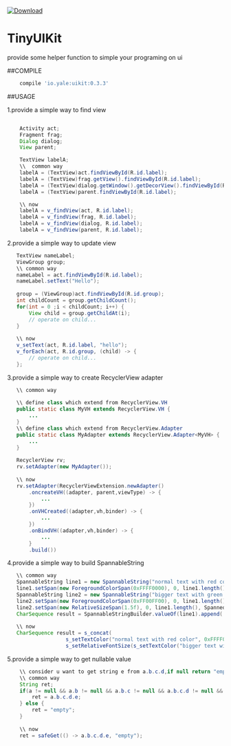  [ ![Download](https://api.bintray.com/packages/yalezheng/maven/TinyUIKit/images/download.svg) ](https://bintray.com/yalezheng/maven/TinyUIKit/_latestVersion)

# TinyUIKit
provide some helper function to simple your programing on ui

##COMPILE
```gradle
    compile 'io.yale:uikit:0.3.3'
```

##USAGE

1.provide a simple way to find view
```java

    Activity act;
    Fragment frag;
    Dialog dialog;
    View parent;

    TextView labelA;
    \\  common way
    labelA = (TextView)act.findViewById(R.id.label);
    labelA = (TextView)frag.getView().findViewById(R.id.label);
    labelA = (TextView)dialog.getWindow().getDecorView().findViewById(R.id.label);
    labelA = (TextView)parent.findViewById(R.id.label);

    \\ now
    labelA = v_findView(act, R.id.label);
    labelA = v_findView(frag, R.id.label);
    labelA = v_findView(dialog, R.id.label);
    labelA = v_findView(parent, R.id.label);
```

2.provide a simple way to update view
 ```java
    TextView nameLabel;
    ViewGroup group;
    \\ common way 
    nameLabel = act.findViewById(R.id.label);
    nameLabel.setText("Hello");
    
    group = (ViewGroup)act.findViewById(R.id.group);
    int childCount = group.getChildCount();
    for(int = 0 ;i < childCount; i++) {
        View child = group.getChildAt(i);
        // operate on child...
    }
    
    \\ now
    v_setText(act, R.id.label, "hello");
    v_forEach(act, R.id.group, (child) -> {
        // operate on child...
    };
 ```
 
 3.provide a simple way to create RecyclerView adapter
 ```java
    \\ common way
    
    \\ define class which extend from RecyclerView.VH
    public static class MyVH extends RecyclerView.VH {
        ...
    }
    \\ define class which extend from RecyclerView.Adapter
    public static class MyAdapter extends RecyclerView.Adapter<MyVH> {
        ...
    }
    
    RecyclerView rv;
    rv.setAdapter(new MyAdapter());
    
    \\ now
    rv.setAdapter(RecyclerViewExtension.newAdapter()
        .oncreateVH((adapter, parent,viewType) -> {
            ...
        })
        .onVHCreated((adapter,vh,binder) -> {
            ...
        })
        .onBindVH((adapter,vh,binder) -> {
            ...
        }
        .build())
 ```
 
 4.provide a simple way to build SpannableString
 ```java
    \\ common way
    SpannableString line1 = new SpannableString("normal text with red color");
    line1.setSpan(new ForegroundColorSpan(0xFFFF0000), 0, line1.length(), Spanned.SPAN_EXCLUSIVE_EXCLUSIVE);
    SpannableString line2 = new SpannableString("bigger text with green color");
    line2.setSpan(new ForegroundColorSpan(0xFF00FF00), 0, line1.length(), Spanned.SPAN_EXCLUSIVE_EXCLUSIVE);
    line2.setSpan(new RelativeSizeSpan(1.5f), 0, line1.length(), Spanned.SPAN_EXCLUSIVE_EXCLUSIVE);
    CharSequence result = SpannableStringBuilder.valueOf(line1).append('\n').append(line1);
    
    \\ now
    CharSequence result = s_concat(
                    s_setTextColor("normal text with red color", 0xFFFF0000),
                    s_setRelativeFontSize(s_setTextColor("bigger text with green color", 0xFF00FF00), 1.5f));
 ```

5.provide a simple way to get nullable value
```java
    \\ consider u want to get string e from a.b.c.d,if null return "empty"
    \\ common way
    String ret;
    if(a != null && a.b != null && a.b.c != null && a.b.c.d != null && a.b.c.d.e != null) {
        ret = a.b.c.d.e;
    } else {
        ret = "empty";
    }
    
    \\ now
    ret = safeGet(() -> a.b.c.d.e, "empty");
```
